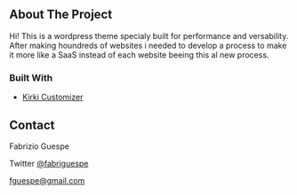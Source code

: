 ## About The Project

Hi! This is a wordpress theme specialy built for performance and versability. After making houndreds of websites i needed to develop a process to make it more like a SaaS instead of each website beeing this al new process. 

### Built With

* [Kirki Customizer](https://github.com/kirki-framework/kirki)

## Contact

Fabrizio Guespe

Twitter [@fabriguespe](https://twitter.com/fabriguespe)

[fguespe@gmail.com](mailto:fguespe@gmail.com)

